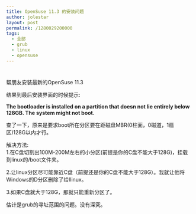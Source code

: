 ```yaml
---
title: OpenSuse 11.3 的安装问题
author: jolestar
layout: post
permalink: /1280029200000
tags:
  - 全部
  - grub
  - linux
  - opensuse
---
```

# 

帮朋友安装最新的OpenSuse 11.3

结果到最后安装界面的时候提示:

**The bootloader is installed on a partition that doesn not lie entirely below 128GB. The system might not boot.**

查了一下，原来是要求boot所在分区要在距磁盘MBR(0柱面，0磁道，1扇区)128G以内才行。

解决方法:  
1.在C盘切割出100M-200M左右的小分区(前提是你的C盘不能大于128G)，挂载到linux的/boot文件夹。

2.让linux分区尽可能靠近C盘（前提还是你的C盘不能大于128G）。我就让他将Windows的D分区删除了给llinux。

3.如果C盘就大于128G，那就只能重新分区了。

估计是grub的寻址范围的问题。没有深究。
